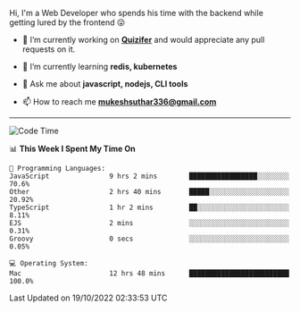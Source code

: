 Hi, I'm a Web Developer who spends his time with the backend while getting lured by the frontend 😜

- 🔭 I’m currently working on **[Quizifer](https://github.com/SutharMukesh/Quizifer/)** and would appreciate any pull requests on it.

- 🌱 I’m currently learning **redis, kubernetes**

- 💬 Ask me about **javascript, nodejs, CLI tools**

- 📫 How to reach me **mukeshsuthar336@gmail.com**

---
<!--START_SECTION:waka-->
![Code Time](http://img.shields.io/badge/Code%20Time-1%2C829%20hrs%205%20mins-blue)

📊 **This Week I Spent My Time On** 

```text
💬 Programming Languages: 
JavaScript               9 hrs 2 mins        █████████████████░░░░░░░░   70.6% 
Other                    2 hrs 40 mins       █████░░░░░░░░░░░░░░░░░░░░   20.92% 
TypeScript               1 hr 2 mins         ██░░░░░░░░░░░░░░░░░░░░░░░   8.11% 
EJS                      2 mins              ░░░░░░░░░░░░░░░░░░░░░░░░░   0.31% 
Groovy                   0 secs              ░░░░░░░░░░░░░░░░░░░░░░░░░   0.05%

💻 Operating System: 
Mac                      12 hrs 48 mins      █████████████████████████   100.0%

```


 Last Updated on 19/10/2022 02:33:53 UTC
<!--END_SECTION:waka-->
